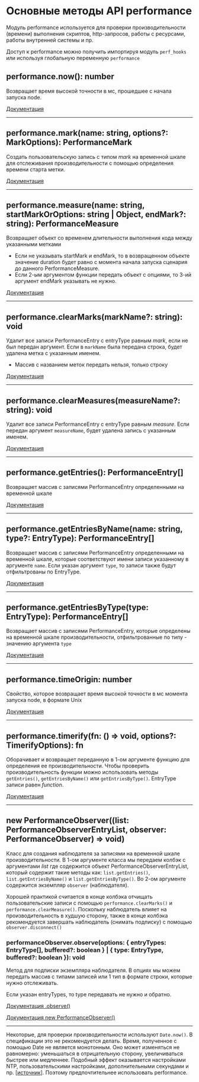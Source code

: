 # Основные методы API performance

Модуль performance используется для проверки производительности (времени) выполнения скриптов, http-запросов, работы с ресурсами, работы внутренней системы и пр.

Доступ к performance можно получить импортируя модуль `perf_hooks` или используя глобальную переменную `performance`

## performance.now(): number

Возвращает время высокой точности в мс, прошедшее с начала запуска node.

[Документация](https://nodejs.org/api/perf_hooks.html#performancenow)

---

## performance.mark(name: string, options?: MarkOptions): PerformanceMark

Cоздать пользовательскую запись с типом _mark_ на временной шкале для отслеживания производительности с помощью определения времени старта метки.

[Документация](https://nodejs.org/api/perf_hooks.html#performancemarkname-options)

---

## performance.measure(name: string, startMarkOrOptions: string | Object, endMark?: string): PerformanceMeasure

Возвращает объект со временем длительности выполнения кода между указанными метками

-   Если не указывать startMark и endMark, то в возвращенном объекте значение duration будет равно с момента начала запуска сценария до данного PerformanceMeasure.
-   Если 2-ым аргументом функции передать объект с опциями, то 3-ий аргумент endMark указывать не нужно.

[Документация](https://nodejs.org/api/perf_hooks.html#performancemeasurename-startmarkoroptions-endmark)

---

## performance.clearMarks(markName?: string): void

Удалит все записи PerformanceEntry с entryType равным *mark*, если не был передан аргумент. Если в `markName` была передана строка, будет удалена метка с указанным именем.

-   Массив с названием меток передать нельзя, только строку

[Документация](https://nodejs.org/api/perf_hooks.html#performanceclearmarksname)

---

## performance.clearMeasures(measureName?: string): void

Удалит все записи PerformanceEntry с entryType равным *measure*. Если передан аргумент `measureName`, будет удалена запись с указанным именем.

[Документация](https://nodejs.org/api/perf_hooks.html#performanceclearmeasuresname)

---

## performance.getEntries(): PerformanceEntry[]

Возвращает массив с записями PerformanceEntry определенными на временной шкале

[Документация](https://nodejs.org/api/perf_hooks.html#performancegetentries)

---

## performance.getEntriesByName(name: string, type?: EntryType): PerformanceEntry[]

Возвращает массив с записями PerformanceEntry определенными на временной шкале, которые соответствуют имени записи указанному в аргументе `name`. Если указан аргумент `type`, то записи также будут отфильтрованы по EntryType.

[Документация](https://nodejs.org/api/perf_hooks.html#performancegetentriesbynamename-type)

---

## performance.getEntriesByType(type: EntryType): PerformanceEntry[]

Возвращает массив с записями PerformanceEntry, которые определены на временной шкале производительности, отфильтрованные по типу - значению аргумента `type`

[Документация](https://nodejs.org/api/perf_hooks.html#performancegetentriesbytypetype)

---

## performance.timeOrigin: number

Свойство, которое возвращает время высокой точности в мс момента запуска node, в формате Unix

[Документация](https://nodejs.org/api/perf_hooks.html#performancetimeorigin)

---

## performance.timerify(fn: () => void, options?: TimerifyOptions): fn

Оборачивает и возвращает переданную в 1-ом аргументе функцию для определения ее производительности. Чтобы проверить производительность функции можно использовать методы `getEntries()`, `getEntriesByName()` или `getEntriesByType()`. EntryType записи равен *function*.

[Документация](https://nodejs.org/api/perf_hooks.html#performancetimerifyfn-options)

---

## new PerformanceObserver((list: PerformanceObserverEntryList, observer: PerformanceObserver) => void)

Класс для создания наблюдателя за записями на временной шкале производительности. В 1-ом аргументе класса мы передаем колбэк с аргументами *list* где содержится объект PerformanceObserverEntryList, который содержит такие методы как: `list.getEntries()`, `list.getEntriesByName()` и `list.getEntriesByType()`. Во 2-ом аргументе содержится экземпляр `observer` (наблюдателя).

Хорошей практикой считается в конце колбэка отчищать пользовательские записи с помощью `performance.clearMarks()` и `performance.clearMeasure()`. Поскольку наблюдатель влияет на производительность в худшую сторону, также в конце колбэка рекомендуется завершать наблюдатель (снимать подписку) с помощью `observer.disconnect()`

### performanceObserver.observe(options: { entryTypes: EntryType[], buffered?: boolean } | { type: EntryType, buffered?: boolean }): void

Метод для подписки экземпляра наблюдателя. В опциях мы можем передать массив с типами записей или 1 тип в формате строки, которые нужно отслеживать.

Если указан entryTypes, то type передавать не нужно и обратно.

[Документация .observe()](https://nodejs.org/api/perf_hooks.html#performanceobserverobserveoptions)

[Документация new PerformanceObserver()](https://nodejs.org/api/perf_hooks.html#class-performanceobserver)

---

Некоторые, для проверки производительности используют `Date.now()`. В спецификации это не рекомендуется делать. Время, полученное с помощью Date не является монотонным. Оно может изменяться не равномерно: уменьшаться в отрицательную сторону, увеличиваться быстрее или медленнее. Подобный эффект оказывается настройками NTP, пользовательскими настройками, дополнительными секундами и пр. [[источник](https://w3c.github.io/perf-timing-primer/#monotonic-clock)]. Поэтому предпочтительнее использовать performance.